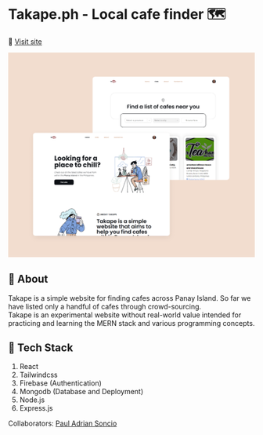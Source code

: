 # Takape.ph - Local cafe finder :world_map:

🔗 [Visit site](https://takape-vhlum.mongodbstitch.com/#/)

<img src="https://raw.githubusercontent.com/keiruu/takape/master/frontend/src/img/mockup.png" alt="Website Preview">

## :ledger: About
Takape is a simple website for finding cafes across Panay Island. So far we have listed only a handful of cafes through crowd-sourcing. <br/>
Takape is an experimental website without real-world value intended for practicing and learning the MERN stack and various programming concepts.

## :mechanical_arm: Tech Stack
1. React
2. Tailwindcss
3. Firebase (Authentication)
4. Mongodb (Database and Deployment)
5. Node.js
6. Express.js

Collaborators: [Paul Adrian Soncio](https://github.com/illunaaa-PA)
